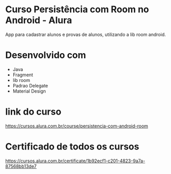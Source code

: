 # Curso Persistência com Room no Android - Alura
App para cadastrar alunos e provas de alunos, utilizando a lib room android.
# Desenvolvido com
- Java
- Fragment
- lib room
- Padrao Delegate
- Material Design
# link do curso  
https://cursos.alura.com.br/course/persistencia-com-android-room
# Certificado de todos os cursos
https://cursos.alura.com.br/certificate/1b92ecf1-c201-4823-9a7a-87568bb13de7
